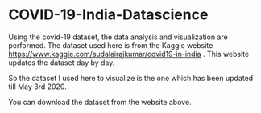 # COVID-19-India-Datascience
Using the covid-19 dataset, the data analysis and visualization are performed.
The dataset used here is from the Kaggle website https://www.kaggle.com/sudalairajkumar/covid19-in-india . This website updates the dataset day by day.

So the dataset I used here to visualize is the one which has been updated till May 3rd 2020.

You can download the dataset from the website above.

